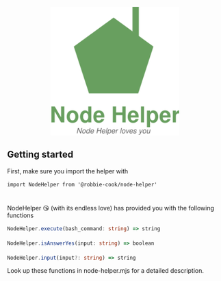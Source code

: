 <p align="center">
  <a href="https://yarnpkg.com/">
    <img alt="Yarn" src="banner.svg" width="300">
  </a>
</p>

## Getting started

First, make sure you import the helper with

```node
import NodeHelper from '@robbie-cook/node-helper'
```

#

NodeHelper 😘 (with its endless love) has provided you with the following functions
 
 
```typescript
NodeHelper.execute(bash_command: string) => string

NodeHelper.isAnswerYes(input: string) => boolean 

NodeHelper.input(input?: string) => string
```

Look up these functions in node-helper.mjs for a detailed description.
